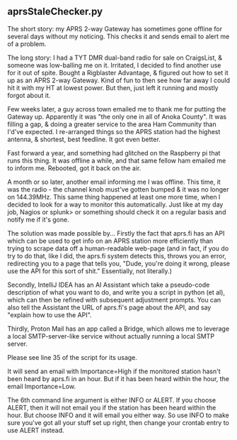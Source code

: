 ## aprsStaleChecker.py
The short story: my APRS 2-way Gateway has sometimes gone offline for several days without my noticing. This checks it
and sends email to alert me of a problem.

The long story: I had a TYT DMR dual-band radio for sale on CraigsList, & someone was low-balling me on it. Irritated,
I decided to find another use for it out of spite. Bought a Rigblaster Advantage, & figured out how to set it up as an
APRS 2-way Gateway. Kind of fun to then see how far away I could hit it with my HT at lowest power. But then, just left
it running and mostly forgot about it.

Few weeks later, a guy across town emailed me to thank me for putting the Gateway up. Apparently it was "the only one
in all of Anoka County". It was filling a gap, & doing a greater service to the area Ham Community than I'd've expected.
I re-arranged things so the APRS station had the highest antenna, & shortest, best feedline. It got even better.

Fast forward a year, and something had glitched on the Raspberry pi that runs this thing. It was offline a while, and
that same fellow ham emailed me to inform me. Rebooted, got it back on the air.

A month or so later, another email informing me I was offline. This time, it was the radio - the channel knob must've
gotten bumped & it was no longer on 144.39MHz. This same thing happened at least one more time, when I decided to look
for a way to monitor this automatically. Just like at my day job, Nagios or splunk> or something should check it on a
regular basis and notify me if it's gone.

The solution was made possible by...
Firstly the fact that aprs.fi has an API which can be used to get info on an APRS station more efficiently than trying 
to scrape data off a human-readable web-page (and in fact, if you do try to do that, like I did, the aprs.fi system
detects this, throws you an error, redirecting you to a page that tells you, "Dude, you're doing it wrong, please use
the API for this sort of shit." Essentially, not literally.)

Secondly, IntelliJ IDEA has an AI Assistant which take a pseudo-code description of what you want to do, and write you
a script in python (et al), which can then be refined with subsequent adjustment prompts. You can also tell the
Assistant the URL of aprs.fi's page about the API, and say "explain how to use the API".

Thirdly, Proton Mail has an app called a Bridge, which allows me to leverage a local SMTP-server-like service without
actually running a local SMTP server.

Please see line 35 of the script for its usage.

It will send an email with Importance=High if the monitored station hasn't been heard by aprs.fi in an hour. But if it
has been heard within the hour, the email Importance=Low.

The 6th command line argument is either INFO or ALERT. If you choose ALERT, then it will not email you if the station 
has been heard within the hour. But choose INFO and it will email you either way. So use INFO to make sure you've got
all your stuff set up right, then change your crontab entry to use ALERT instead.